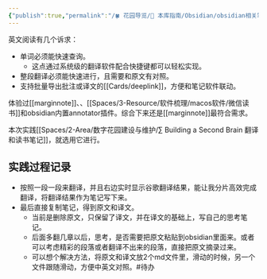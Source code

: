 ```yaml
---
{"publish":true,"permalink":"/🍀 花园导览/🧰 本库指南/Obsidian/obsidian相关笔记/obsidian如何做英文阅读笔记.md","title":"obsidian如何做英文阅读笔记","created":"2022-07-06","modified":"2023-03-14","published":"2025-07-07T19:02:16.546+08:00","tags":["todo"],"cssclasses":""}
---
```



英文阅读有几个诉求：

- 单词必须能快速查询。
	- 这点通过系统级的翻译软件配合快捷键都可以轻松实现。
- 整段翻译必须能快速进行，且需要和原文有对照。
- 支持批量导出批注或译文的[[Cards/deeplink]]，方便和笔记软件联动。

体验过[[marginnote]]、、[[Spaces/3-Resource/软件梳理/macos软件/微信读书]]和obsidian内置annotator插件。综合下来还是[[marginnote]]最符合需求。

本次实践[[Spaces/2-Area/数字花园建设与维护/∑ Building a Second Brain 翻译和读书笔记]]，就选用它进行。

## 实践过程记录

- 按照一段一段来翻译，并且右边实时显示谷歌翻译结果，能让我分片高效完成翻译，将翻译结果作为笔记写下来。
- 最后直接复制笔记，得到原文和译文。
	- 当前是删除原文，只保留了译文，并在译文的基础上，写自己的思考笔记。
	- 后面多翻几章以后，思考，是否需要把原文粘贴到obsidian里面来。或者可以考虑精彩的段落或者翻译不出来的段落，直接把原文摘录过来。
	- 可以想个解决方法，将原文和译文放2个md文件里，滑动的时候，另一个文件跟随滑动，方便中英文对照。#待办